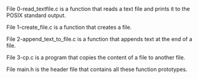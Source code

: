 File 0-read_textfile.c is a function that reads a text file and prints it to the POSIX standard output.



File 1-create_file.c is a function that creates a file.



File 2-append_text_to_file.c is a function that appends text at the end of a file.



File 3-cp.c is a program that copies the content of a file to another file.



File main.h is the header file that contains all these function prototypes.
